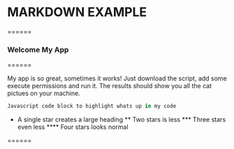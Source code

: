 # MARKDOWN EXAMPLE

======

### Welcome My App

======

My app is so great, sometimes it works! Just download the script, add some execute permissions and run it. The results should show you all the cat pictues on your machine.

```javascript
Javascript code block to highlight whats up in my code
```

* A single star creates a large heading
** Two stars is less
*** Three stars even less
**** Four stars looks normal

======
